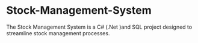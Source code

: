 # Stock-Management-System
The Stock Management System is a C# (.Net )and SQL project designed to streamline stock management processes.

